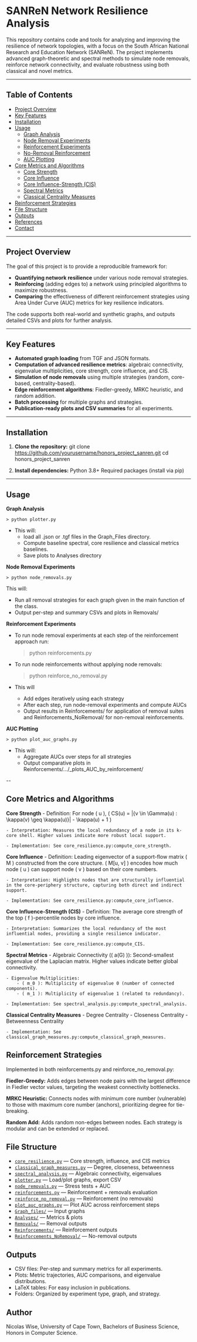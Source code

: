 # SANReN Network Resilience Analysis

This repository contains code and tools for analyzing and improving the resilience of network topologies, with a focus on the South African National Research and Education Network (SANReN). The project implements advanced graph-theoretic and spectral methods to simulate node removals, reinforce network connectivity, and evaluate robustness using both classical and novel metrics.

---

## Table of Contents

- [Project Overview](#project-overview)
- [Key Features](#key-features)
- [Installation](#installation)
- [Usage](#usage)
  - [Graph Analysis](#graph-analysis)
  - [Node Removal Experiments](#node-removal-experiments)
  - [Reinforcement Experiments](#reinforcement-experiments)
  - [No-Removal Reinforcement](#no-removal-reinforcement)
  - [AUC Plotting](#auc-plotting)
- [Core Metrics and Algorithms](#core-metrics-and-algorithms)
  - [Core Strength](#core-strength)
  - [Core Influence](#core-influence)
  - [Core Influence-Strength (CIS)](#core-influence-strength-cis)
  - [Spectral Metrics](#spectral-metrics)
  - [Classical Centrality Measures](#classical-centrality-measures)
- [Reinforcement Strategies](#reinforcement-strategies)
- [File Structure](#file-structure)
- [Outputs](#outputs)
- [References](#references)
- [Contact](#contact)

---

## Project Overview

The goal of this project is to provide a reproducible framework for:
- **Quantifying network resilience** under various node removal strategies.
- **Reinforcing** (adding edges to) a network using principled algorithms to maximize robustness.
- **Comparing** the effectiveness of different reinforcement strategies using Area Under Curve (AUC) metrics for key resilience indicators.

The code supports both real-world and synthetic graphs, and outputs detailed CSVs and plots for further analysis.

---

## Key Features

- **Automated graph loading** from TGF and JSON formats.
- **Computation of advanced resilience metrics**: algebraic connectivity, eigenvalue multiplicities, core strength, core influence, and CIS.
- **Simulation of node removals** using multiple strategies (random, core-based, centrality-based).
- **Edge reinforcement algorithms**: Fiedler-greedy, MRKC heuristic, and random addition.
- **Batch processing** for multiple graphs and strategies.
- **Publication-ready plots and CSV summaries** for all experiments.

---

## Installation

1. **Clone the repository:**
   git clone https://github.com/yourusername/honors_project_sanren.git
   cd honors_project_sanren

2. **Install dependencies:**
    Python 3.8+
    Required packages (install via pip)

---

## Usage

**Graph Analysis**

    > python plotter.py   

 - This will:
    - load all .json or .tgf files in the Graph_Files directory.
    - Compute baseline spectral, core resilience and classical metrics baselines.
    - Save plots to Analyses directory

**Node Removal Experiments**

    > python node_removals.py

 This will:
 - Run all removal strategies for each graph given in the main function of the class.
 - Output per-step and summary CSVs and plots in Removals/

**Reinforcement Experiments**
 - To run node removal experiments at each step of the reinforcement approach run: 

    > python reinforcements.py 

 - To run node reinforcements without applying node removals:
    
    > python reinforce_no_removal.py

 - This will 
    - Add edges iteratively using each strategy 
    - After each step, run node-removal experiments and compute AUCs
    - Output results in Reinforcements/ for application of removal suites and Reinforcements_NoRemoval/ for non-removal reinforcements.

**AUC Plotting**

    > python plot_auc_graphs.py

 - This will:
    - Aggregate AUCs over steps for all strategies
    - Output comparative plots in Reinforcements/.../_plots_AUC_by_reinforcement/

--

## Core Metrics and Algorithms

**Core Strength**
    - Definition: For node ( u ), ( CS(u) = |{v \in \Gamma(u) : \kappa(v) \geq \kappa(u)}| - \kappa(u) + 1 )
    
    - Interpretation: Measures the local redundancy of a node in its k-core shell. Higher values indicate more robust local support.
    
    - Implementation: See core_resilience.py:compute_core_strength.

**Core Influence**
    - Definition: Leading eigenvector of a support-flow matrix ( M ) constructed from the core structure. ( M[u, v] ) encodes how much node ( u ) can support node ( v ) based on their core numbers.

    - Interpretation: Highlights nodes that are structurally influential in the core-periphery structure, capturing both direct and indirect support.
    
    - Implementation: See core_resilience.py:compute_core_influence.

**Core Influence-Strength (CIS)**
    - Definition: The average core strength of the top ( f )-percentile nodes by core influence.

    - Interpretation: Summarizes the local redundancy of the most influential nodes, providing a single resilience indicator.

    - Implementation: See core_resilience.py:compute_CIS.

**Spectral Metrics**
    - Algebraic Connectivity (( a(G) )): Second-smallest eigenvalue of the Laplacian matrix. Higher values indicate better global connectivity.

    - Eigenvalue Multiplicities:
        - ( m_0 ): Multiplicity of eigenvalue 0 (number of connected components).
        - ( m_1 ): Multiplicity of eigenvalue 1 (related to redundancy).
    
    - Implementation: See spectral_analysis.py:compute_spectral_analysis.

**Classical Centrality Measures**
    - Degree Centrality
    - Closeness Centrality
    - Betweenness Centrality

    - Implementation: See classical_graph_measures.py:compute_classical_graph_measures.

## Reinforcement Strategies 

Implemented in both reinforcements.py and reinforce_no_removal.py:

**Fiedler-Greedy:** Adds edges between node pairs with the largest difference in Fiedler vector values, targeting the weakest connectivity bottlenecks.

**MRKC Heuristic:** Connects nodes with minimum core number (vulnerable) to those with maximum core number (anchors), prioritizing degree for tie-breaking.

**Random Add:** Adds random non-edges between nodes.
Each strategy is modular and can be extended or replaced.

## File Structure
- [`core_resilience.py`](./core_resilience.py) — Core strength, influence, and CIS metrics  
- [`classical_graph_measures.py`](./classical_graph_measures.py) — Degree, closeness, betweenness  
- [`spectral_analysis.py`](./spectral_analysis.py) — Algebraic connectivity, eigenvalues  
- [`plotter.py`](./plotter.py) — Load/plot graphs, export CSV  
- [`node_removals.py`](./node_removals.py) — Stress tests + AUC  
- [`reinforcements.py`](./reinforcements.py) — Reinforcement + removals evaluation  
- [`reinforce_no_removal.py`](./reinforce_no_removal.py) — Reinforcement (no removals)  
- [`plot_auc_graphs.py`](./plot_auc_graphs.py) — Plot AUC across reinforcement steps  
- [`Graph_files/`](./Graph_files/) — Input graphs  
- [`Analyses/`](./Analyses/) — Metrics & plots  
- [`Removals/`](./Removals/) — Removal outputs  
- [`Reinforcements/`](./Reinforcements/) — Reinforcement outputs  
- [`Reinforcements_NoRemoval/`](./Reinforcements_NoRemoval/) — No-removal outputs

## Outputs

- CSV files: Per-step and summary metrics for all experiments.
- Plots: Metric trajectories, AUC comparisons, and eigenvalue distributions.
- LaTeX tables: For easy inclusion in publications.
- Folders: Organized by experiment type, graph, and strategy.

## Author

Nicolas Wise,
University of Cape Town, 
Bachelors of Business Science, Honors in Computer Science.